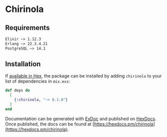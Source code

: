  
# Chirinola

## Requirements
```txt
Elixir ~> 1.12.3
Erlang ~> 22.3.4.21
PostgreSQL ~> 14.1
```
## Installation

If [available in Hex](https://hex.pm/docs/publish), the package can be installed
by adding `chirinola` to your list of dependencies in `mix.exs`:
```elixir
def deps do
  [
    {:chirinola, "~> 0.1.0"}
  ]
end
```
Documentation can be generated with [ExDoc](https://github.com/elixir-lang/ex_doc)
and published on [HexDocs](https://hexdocs.pm). Once published, the docs can
be found at [https://hexdocs.pm/chirinola](https://hexdocs.pm/chirinola).
